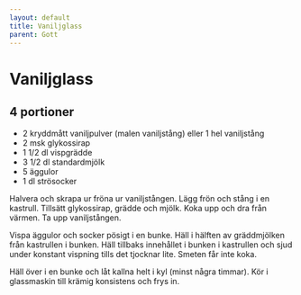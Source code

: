 ```yaml
---
layout: default
title: Vaniljglass
parent: Gott
---
```

# Vaniljglass

## 4 portioner

- 2 kryddmått vaniljpulver (malen vaniljstång) eller 1 hel vaniljstång
- 2 msk glykossirap
- 1 1/2 dl vispgrädde
- 3 1/2 dl standardmjölk
- 5 äggulor
- 1 dl strösocker

Halvera och skrapa ur fröna ur vaniljstången. Lägg frön och stång i en kastrull. Tillsätt
glykossirap, grädde och mjölk. Koka upp och dra från värmen. Ta upp vaniljstången.

Vispa äggulor och socker pösigt i en bunke. Häll i hälften av gräddmjölken från kastrullen
i bunken. Häll tillbaks innehållet i bunken i kastrullen och sjud under konstant vispning
tills det tjocknar lite. Smeten får inte koka.

Häll över i en bunke och låt kallna helt i kyl (minst några timmar). Kör i glassmaskin till
krämig konsistens och frys in.
